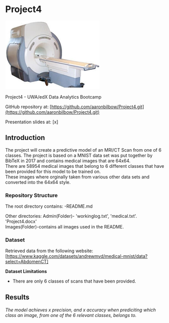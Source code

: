 
# Project4
![image](https://github.com/aaronbilbow/Project4/blob/main/MRI_Machine.jpg)

Project4 - UWA/edX Data Analytics Bootcamp

GitHub repository at: [https://github.com/aaronbilbow/Project4.git](https://github.com/aaronbilbow/Project4.git)

Presentation slides at: [x]


## Introduction
The project will create a predictive model of an MRI/CT Scan from one of 6 classes. The project is based on a MNIST data set was put together by BibTeX in 2017 and contains medical images that are 64x64.<br>
There are 58954 medical images that belong to 6 different classes that have been provided for this model to be trained on.<br>
These images where orginally taken from various other data sets and converted into the 64x64 style. <br>


### Repository Structure
The root directory contains:
-README.md

Other directories:
Admin(Folder)-  'workinglog.txt', 'medical.txt'. 'Project4.docx'<br>
Images(Folder)-contains all images used in the README.

### Dataset
Retrieved data from the following website: [https://www.kaggle.com/datasets/andrewmvd/medical-mnist/data?select=AbdomenCT]

__Dataset Limitations__
- There are only 6 classes of scans that have been provided.

## Results
###### The model achieves x precision, and x accuracy when prediciting which class an image, from one of the 6 relevant classes, belongs to. 
